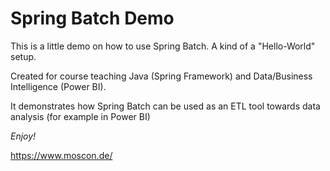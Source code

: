 # Spring Batch Demo

This is a little demo on how to use Spring Batch. A kind of a "Hello-World" setup.

Created for course teaching Java (Spring Framework) and Data/Business Intelligence (Power BI).

It demonstrates how Spring Batch can be used as an ETL tool towards data analysis (for example in Power BI) 

_Enjoy!_

https://www.moscon.de/


